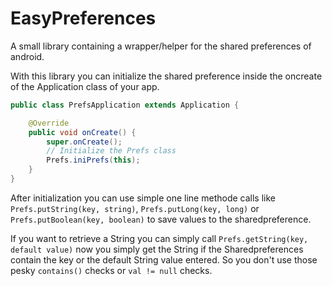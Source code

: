 EasyPreferences
===============

A small library containing a wrapper/helper for the shared preferences of android.

With this library you can initialize the shared preference inside the oncreate of the Application class of your app.

```Java
public class PrefsApplication extends Application {

    @Override
    public void onCreate() {
        super.onCreate();
        // Initialize the Prefs class
        Prefs.iniPrefs(this);
    }
}
```

After initialization you can use simple one line methode calls like `Prefs.putString(key, string)`, `Prefs.putLong(key, long)` or `Prefs.putBoolean(key, boolean)` to save values to the sharedpreference.

If you want to retrieve a String you can simply call `Prefs.getString(key, default value)` now you simply get the String if the Sharedpreferences contain the key or the default String value entered. So you don't use those pesky `contains()` checks or `val != null` checks.
